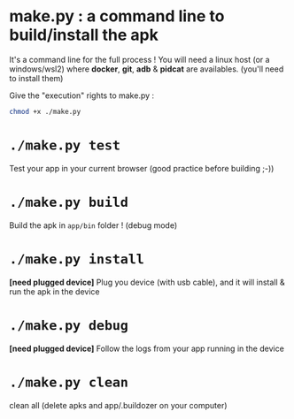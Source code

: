 # make.py : a command line to build/install the apk

It's a command line for the full process ! You will need a linux host (or a windows/wsl2) where **docker**, **git**, **adb** & **pidcat** are availables. (you'll need to install them)

Give the "execution" rights to make.py :
```bash 
chmod +x ./make.py
```

# `./make.py test`
Test your app in your current browser (good practice before building ;-))

# `./make.py build`
Build the apk in `app/bin` folder ! (debug mode)

# `./make.py install`
**[need plugged device]** Plug you device (with usb cable), and it will install & run the apk in the device

# `./make.py debug`
**[need plugged device]** Follow the logs from your app running in the device

# `./make.py clean`
clean all (delete apks and app/.buildozer on your computer)
